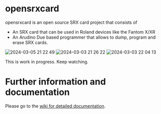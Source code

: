 # opensrxcard
opensrxcard is an open source SRX card project that consists of 
- An SRX card that can be used in Roland devices like the Fantom X/XR
- An Arudino Due based programmer that allows to dump, program and erase SRX cards.

![2024-03-05 21 22 49](https://github.com/synthtools/opensrxcard/assets/161233431/a0a7bcc2-0c9d-4e17-9955-0295d935decf)
![2024-03-03 21 26 22](https://github.com/synthtools/opensrxcard/assets/161233431/1855e7d2-8246-4fdd-a08c-366635067a86)
![2024-03-03 22 04 13](https://github.com/synthtools/opensrxcard/assets/161233431/d0063109-1a11-4177-86ea-9e09d35eebeb)

This is work in progress. Keep watching.

# Further information and documentation
Please go to the [wiki for detailed documentation](https://github.com/synthtools/opensrxcard/wiki).
